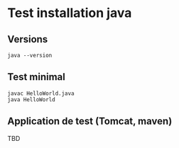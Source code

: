 Test installation java
========================

Versions
--------

```shell
java --version
```

Test minimal
------------

```shell
javac HelloWorld.java
java HelloWorld
```

Application de test (Tomcat, maven)
-----------------------------------

TBD
